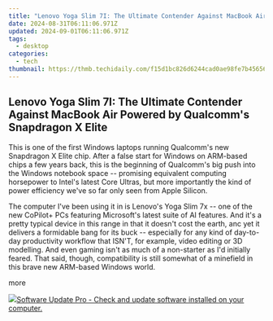 ```yaml
---
title: "Lenovo Yoga Slim 7I: The Ultimate Contender Against MacBook Air Powered by Qualcomm's Snapdragon X Elite"
date: 2024-08-31T06:11:06.971Z
updated: 2024-09-01T06:11:06.971Z
tags:
  - desktop
categories:
  - tech
thumbnail: https://thmb.techidaily.com/f15d1bc826d6244cad0ae98fe7b4565620a90c9525864662d718cce49121a5e7.jpg
---
```


## Lenovo Yoga Slim 7I: The Ultimate Contender Against MacBook Air Powered by Qualcomm's Snapdragon X Elite

This is one of the first Windows laptops running Qualcomm's new Snapdragon X Elite chip. After a false start for Windows on ARM-based chips a few years back, this is the beginning of Qualcomm's big push into the Windows notebook space -- promising equivalent computing horsepower to Intel's latest Core Ultras, but more importantly the kind of power efficiency we've so far only seen from Apple Silicon.  
  
 The computer I've been using it in is Lenovo's Yoga Slim 7x -- one of the new CoPilot+ PCs featuring Microsoft's latest suite of AI features. And it's a pretty typical device in this range in that it doesn't cost the earth, anc yet it delivers a formidable bang for its buck -- especially for any kind of day-to-day productivity workflow that ISN'T, for example, video editing or 3D modelling. And even gaming isn't as much of a non-starter as I'd initially feared. That said, though, compatibility is still somewhat of a minefield in this brave new ARM-based Windows world.

more

<ins class="adsbygoogle"
     style="display:block"
     data-ad-format="autorelaxed"
     data-ad-client="ca-pub-7571918770474297"
     data-ad-slot="1223367746"></ins>



<ins class="adsbygoogle"
     style="display:block"
     data-ad-client="ca-pub-7571918770474297"
     data-ad-slot="8358498916"
     data-ad-format="auto"
     data-full-width-responsive="true"></ins>



<!-- affiliate ads begin -->
<a href="https://order.glarysoft.com/order/checkout.php?PRODS=4691139&QTY=1&AFFILIATE=108875&CART=1"><img src="https://secure.avangate.com/images/merchant/6734fa703f6633ab896eecbdfad8953a/products/SU-200-1.png" border="0">Software Update Pro - Check and update software installed on your computer. </a>
<!-- affiliate ads end -->